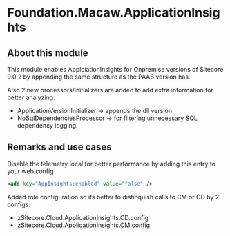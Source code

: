 Foundation.Macaw.ApplicationInsights
===



## About this module
This module enables ApplciationInsights for Onpremise versions of Sitecore 9.0.2 by appending the same structure as the PAAS version has. 

Also 2 new processors/initializers are added to add extra information for better analyzing:

- ApplicationVersionInitializer  -> appends the dll version
- NoSqlDependenciesProcessor -> for filtering unnecessary SQL dependency logging. 


## Remarks and use cases
Disable the telemetry local for better performance by adding this entry to your web.config 

```xml
<add key="AppInsights:enabled" value="false" />
```

Added role configuration so its better to distinquish calls to CM or CD by 2 configs:

- zSitecore.Cloud.ApplicationInsights.CD.config
- zSitecore.Cloud.ApplicationInsights.CM.config

